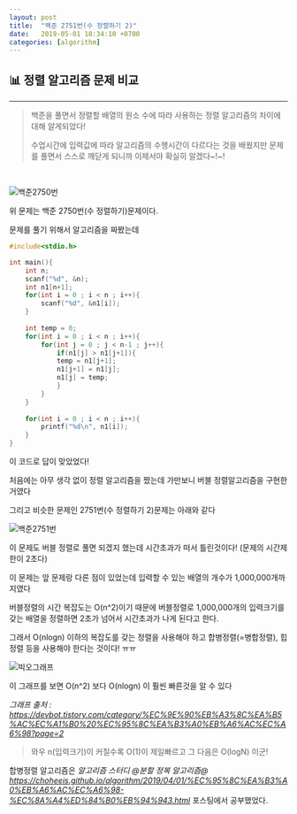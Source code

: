 ```yaml
---
layout: post
title:  "백준 2751번(수 정렬하기 2)"
date:   2019-05-01 18:34:10 +0700
categories: [algorithm]
---
```


## 📊 정렬 알고리즘 문제 비교
---

> 백준을 풀면서 정렬할 배열의 원소 수에 따라 사용하는 정렬 알고리즘의 차이에 대해 알게되었다!
>
> 수업시간에 입력값에 따라 알고리즘의 수행시간이 다르다는 것을 배웠지만 문제를 풀면서 스스로 깨닫게 되니까 이제서야 확실히 알겠다~!~!

<br>

![백준2750번](https://user-images.githubusercontent.com/31889335/57003012-8f352200-6bfe-11e9-93e1-3b0fc5436a97.PNG)


위 문제는 백준 2750번(수 정렬하기)문제이다.


문제를 풀기 위해서 알고리즘을 짜봤는데

~~~c
#include<stdio.h>

int main(){
	int n;
	scanf("%d", &n);
	int n1[n+1];
	for(int i = 0 ; i < n ; i++){
		scanf("%d", &n1[i]);
	}
	
	int temp = 0;
	for(int i = 0 ; i < n ; i++){
		for(int j = 0 ; j < n-1 ; j++){
			if(n1[j] > n1[j+1]){
			temp = n1[j+1];
			n1[j+1] = n1[j];
			n1[j] = temp;
			}	
		}
	}
	
	for(int i = 0 ; i < n ; i++){
		printf("%d\n", n1[i]);
	}
}
~~~

이 코드로 답이 맞았었다! 

처음에는 아무 생각 없이 정렬 알고리즘을 짰는데 가만보니 버블 정렬알고리즘을 구현한거였다

그리고 비슷한 문제인 2751번(수 정렬하기 2)문제는 아래와 같다

![백준2751번](https://user-images.githubusercontent.com/31889335/57002931-f0102a80-6bfd-11e9-9a1e-b7e4fac66c68.PNG)

이 문제도 버블 정렬로 풀면 되겠지 했는데 시간초과가 떠서 틀린것이다! (문제의 시간제한이 2초다)

이 문제는 앞 문제랑 다른 점이 있었는데 입력할 수 있는 배열의 개수가 1,000,000개까지였다

버블정렬의 시간 복잡도는 O(n^2)이기 때문에 버블정렬로 1,000,000개의 입력크기를 갖는 배열을 정렬하면 2초가 넘어서 시간초과가 나게 된다고 한다.

그래서 O(nlogn) 이하의 복잡도를 갖는 정렬을 사용해야 하고 합병정렬(=병합정렬), 힙정렬 등을 사용해야 한다는 것이다! ㅠㅠ

![빅오그래프](https://user-images.githubusercontent.com/31889335/57003736-a1658f00-6c03-11e9-89f8-3e814df31eee.PNG)


이 그래프를 보면 O(n^2) 보다 O(nlogn) 이 훨씬 빠른것을 알 수 있다

_그래프 출처 : https://devbot.tistory.com/category/%EC%9E%90%EB%A3%8C%EA%B5%AC%EC%A1%B0%20%EC%95%8C%EA%B3%A0%EB%A6%AC%EC%A6%98?page=2_


> 와우 n(입력크기)이 커질수록 O(1)이 제일빠르고 그 다음은 O(logN) 이군!

합병정렬 알고리즘은 _알고리즘 스터디 @분할 정복 알고리즘@ https://choheeis.github.io/algorithm/2019/04/01/%EC%95%8C%EA%B3%A0%EB%A6%AC%EC%A6%98-%EC%8A%A4%ED%84%B0%EB%94%943.html_ 포스팅에서 공부했었다.
















